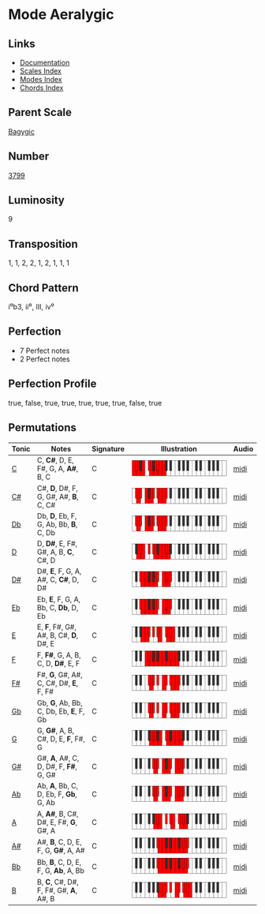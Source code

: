 # Mode Aeralygic

## Links

- [Documentation](README.md)
- [Scales Index](Scales.md)
- [Modes Index](Modes.md)
- [Chords Index](Chords.md)

## Parent Scale

[Bagygic](ScaleBagygic.md)

## Number

[3799](https://ianring.com/musictheory/scales/3799)

## Luminosity

9

## Transposition

1, 1, 2, 2, 1, 2, 1, 1, 1

## Chord Pattern

i⁰b3, ii⁰, III, iv⁰

## Perfection

- 7 Perfect notes
- 2 Perfect notes

## Perfection Profile

true, false, true, true, true, true, true, false, true

## Permutations

| Tonic | Notes | Signature | Illustration | Audio |
|-------|-------|-----------|--------------|-------|
| [C](ModeCNaturalAeralygic.md) | C, **C#**, D, E, F#, G, A, **A#**, B, C | C | ![CNaturalAeralygic](ModeCNaturalAeralygic.png) | [midi](https://github.com/edipermadi/music/blob/main/docs/ModeCNaturalAeralygic.mid?raw=true) |
| [C#](ModeCSharpAeralygic.md) | C#, **D**, D#, F, G, G#, A#, **B**, C, C# | C | ![CSharpAeralygic](ModeCSharpAeralygic.png) | [midi](https://github.com/edipermadi/music/blob/main/docs/ModeCSharpAeralygic.mid?raw=true) |
| [Db](ModeDFlatAeralygic.md) | Db, **D**, Eb, F, G, Ab, Bb, **B**, C, Db | C | ![DFlatAeralygic](ModeDFlatAeralygic.png) | [midi](https://github.com/edipermadi/music/blob/main/docs/ModeDFlatAeralygic.mid?raw=true) |
| [D](ModeDNaturalAeralygic.md) | D, **D#**, E, F#, G#, A, B, **C**, C#, D | C | ![DNaturalAeralygic](ModeDNaturalAeralygic.png) | [midi](https://github.com/edipermadi/music/blob/main/docs/ModeDNaturalAeralygic.mid?raw=true) |
| [D#](ModeDSharpAeralygic.md) | D#, **E**, F, G, A, A#, C, **C#**, D, D# | C | ![DSharpAeralygic](ModeDSharpAeralygic.png) | [midi](https://github.com/edipermadi/music/blob/main/docs/ModeDSharpAeralygic.mid?raw=true) |
| [Eb](ModeEFlatAeralygic.md) | Eb, **E**, F, G, A, Bb, C, **Db**, D, Eb | C | ![EFlatAeralygic](ModeEFlatAeralygic.png) | [midi](https://github.com/edipermadi/music/blob/main/docs/ModeEFlatAeralygic.mid?raw=true) |
| [E](ModeENaturalAeralygic.md) | E, **F**, F#, G#, A#, B, C#, **D**, D#, E | C | ![ENaturalAeralygic](ModeENaturalAeralygic.png) | [midi](https://github.com/edipermadi/music/blob/main/docs/ModeENaturalAeralygic.mid?raw=true) |
| [F](ModeFNaturalAeralygic.md) | F, **F#**, G, A, B, C, D, **D#**, E, F | C | ![FNaturalAeralygic](ModeFNaturalAeralygic.png) | [midi](https://github.com/edipermadi/music/blob/main/docs/ModeFNaturalAeralygic.mid?raw=true) |
| [F#](ModeFSharpAeralygic.md) | F#, **G**, G#, A#, C, C#, D#, **E**, F, F# | C | ![FSharpAeralygic](ModeFSharpAeralygic.png) | [midi](https://github.com/edipermadi/music/blob/main/docs/ModeFSharpAeralygic.mid?raw=true) |
| [Gb](ModeGFlatAeralygic.md) | Gb, **G**, Ab, Bb, C, Db, Eb, **E**, F, Gb | C | ![GFlatAeralygic](ModeGFlatAeralygic.png) | [midi](https://github.com/edipermadi/music/blob/main/docs/ModeGFlatAeralygic.mid?raw=true) |
| [G](ModeGNaturalAeralygic.md) | G, **G#**, A, B, C#, D, E, **F**, F#, G | C | ![GNaturalAeralygic](ModeGNaturalAeralygic.png) | [midi](https://github.com/edipermadi/music/blob/main/docs/ModeGNaturalAeralygic.mid?raw=true) |
| [G#](ModeGSharpAeralygic.md) | G#, **A**, A#, C, D, D#, F, **F#**, G, G# | C | ![GSharpAeralygic](ModeGSharpAeralygic.png) | [midi](https://github.com/edipermadi/music/blob/main/docs/ModeGSharpAeralygic.mid?raw=true) |
| [Ab](ModeAFlatAeralygic.md) | Ab, **A**, Bb, C, D, Eb, F, **Gb**, G, Ab | C | ![AFlatAeralygic](ModeAFlatAeralygic.png) | [midi](https://github.com/edipermadi/music/blob/main/docs/ModeAFlatAeralygic.mid?raw=true) |
| [A](ModeANaturalAeralygic.md) | A, **A#**, B, C#, D#, E, F#, **G**, G#, A | C | ![ANaturalAeralygic](ModeANaturalAeralygic.png) | [midi](https://github.com/edipermadi/music/blob/main/docs/ModeANaturalAeralygic.mid?raw=true) |
| [A#](ModeASharpAeralygic.md) | A#, **B**, C, D, E, F, G, **G#**, A, A# | C | ![ASharpAeralygic](ModeASharpAeralygic.png) | [midi](https://github.com/edipermadi/music/blob/main/docs/ModeASharpAeralygic.mid?raw=true) |
| [Bb](ModeBFlatAeralygic.md) | Bb, **B**, C, D, E, F, G, **Ab**, A, Bb | C | ![BFlatAeralygic](ModeBFlatAeralygic.png) | [midi](https://github.com/edipermadi/music/blob/main/docs/ModeBFlatAeralygic.mid?raw=true) |
| [B](ModeBNaturalAeralygic.md) | B, **C**, C#, D#, F, F#, G#, **A**, A#, B | C | ![BNaturalAeralygic](ModeBNaturalAeralygic.png) | [midi](https://github.com/edipermadi/music/blob/main/docs/ModeBNaturalAeralygic.mid?raw=true) |

